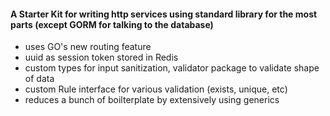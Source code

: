 #### A Starter Kit for writing http services using standard library for the most parts (except GORM for talking to the database)

- uses GO's new routing feature
- uuid as session token stored in Redis
- custom types for input sanitization, validator package to validate shape of data
- custom Rule interface for various validation (exists, unique, etc)
- reduces a bunch of boilterplate by extensively using generics
